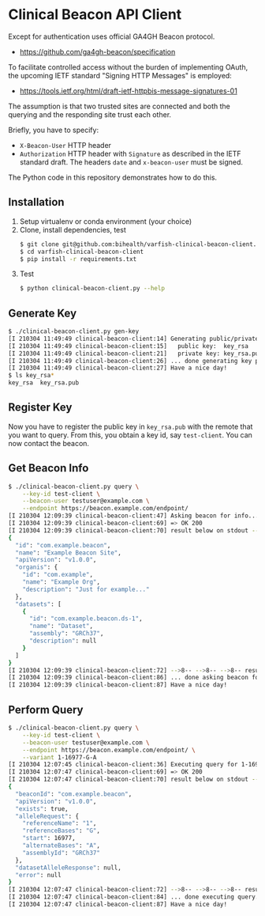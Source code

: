 # Clinical Beacon API Client

Except for authentication uses official GA4GH Beacon protocol.

- https://github.com/ga4gh-beacon/specification

To facilitate controlled access without the burden of implementing OAuth, the upcoming IETF standard "Signing HTTP Messages" is employed:

- https://tools.ietf.org/html/draft-ietf-httpbis-message-signatures-01

The assumption is that two trusted sites are connected and both the querying and the responding site trust each other.

Briefly, you have to specify:

- `X-Beacon-User` HTTP header
- `Authorization` HTTP header with `Signature` as described in the IETF standard draft.
  The headers `date` and `x-beacon-user` must be signed.

The Python code in this repository demonstrates how to do this.

## Installation

1. Setup virtualenv or conda environment (your choice)
2. Clone, install dependencies, test
    ```bash
    $ git clone git@github.com:bihealth/varfish-clinical-beacon-client.git
    $ cd varfish-clinical-beacon-client
    $ pip install -r requirements.txt
    ```
3. Test
    ```bash
    $ python clinical-beacon-client.py --help
    ```

## Generate Key

```bash
$ ./clinical-beacon-client.py gen-key
[I 210304 11:49:49 clinical-beacon-client:14] Generating public/private key pair...
[I 210304 11:49:49 clinical-beacon-client:15]   public key:  key_rsa
[I 210304 11:49:49 clinical-beacon-client:21]   private key: key_rsa.pub
[I 210304 11:49:49 clinical-beacon-client:26] ... done generating key pair.
[I 210304 11:49:49 clinical-beacon-client:27] Have a nice day!
$ ls key_rsa*
key_rsa  key_rsa.pub
```

## Register Key

Now you have to register the public key in `key_rsa.pub` with the remote that you want to query.
From this, you obtain a key id, say `test-client`.
You can now contact the beacon.

## Get Beacon Info

```bash
$ ./clinical-beacon-client.py query \
    --key-id test-client \
    --beacon-user testuser@example.com \
    --endpoint https://beacon.example.com/endpoint/
[I 210304 12:09:39 clinical-beacon-client:47] Asking beacon for info...
[I 210304 12:09:39 clinical-beacon-client:69] => OK 200
[I 210304 12:09:39 clinical-beacon-client:70] result below on stdout --8<-- --8<-- --8<--
{
  "id": "com.example.beacon",
  "name": "Example Beacon Site",
  "apiVersion": "v1.0.0",
  "organis": {
    "id": "com.example",
    "name": "Example Org",
    "description": "Just for example..."
  },
  "datasets": [
    {
      "id": "com.example.beacon.ds-1",
      "name": "Dataset",
      "assembly": "GRCh37",
      "description": null
    }
  ]
}
[I 210304 12:09:39 clinical-beacon-client:72] -->8-- -->8-- -->8-- result above on stdout
[I 210304 12:09:39 clinical-beacon-client:86] ... done asking beacon for info.
[I 210304 12:09:39 clinical-beacon-client:87] Have a nice day!
```

## Perform Query

```bash
$ ./clinical-beacon-client.py query \
    --key-id test-client \
    --beacon-user testuser@example.com \
    --endpoint https://beacon.example.com/endpoint/ \
    --variant 1-16977-G-A
[I 210304 12:07:45 clinical-beacon-client:36] Executing query for 1-16977-G-A...
[I 210304 12:07:47 clinical-beacon-client:69] => OK 200
[I 210304 12:07:47 clinical-beacon-client:70] result below on stdout --8<-- --8<-- --8<--
{
  "beaconId": "com.example.beacon",
  "apiVersion": "v1.0.0",
  "exists": true,
  "alleleRequest": {
    "referenceName": "1",
    "referenceBases": "G",
    "start": 16977,
    "alternateBases": "A",
    "assemblyId": "GRCh37"
  },
  "datasetAlleleResponse": null,
  "error": null
}
[I 210304 12:07:47 clinical-beacon-client:72] -->8-- -->8-- -->8-- result above on stdout
[I 210304 12:07:47 clinical-beacon-client:84] ... done executing query.
[I 210304 12:07:47 clinical-beacon-client:87] Have a nice day!
```
